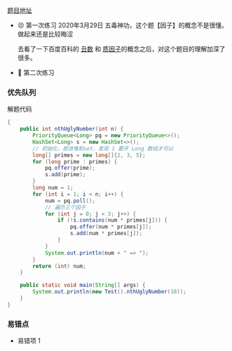 [题目地址](https://leetcode-cn.com/problems/chou-shu-lcof/)



- 😣 第一次练习 2020年3月29日 五毒神功，这个题【因子】的概念不是很懂。做起来还是比较晦涩

	去看了一下百度百科的 [丑数](https://baike.baidu.com/item/%E4%B8%91%E6%95%B0/18046116) 和 [质因子](https://baike.baidu.com/item/%E8%B4%A8%E5%9B%A0%E5%AD%90/10720836)的概念之后，对这个题目的理解加深了很多。

- :shit: 第二次练习 



### 优先队列

解题代码

```java
{
    public int nthUglyNumber(int n) {
        PriorityQueue<Long> pq = new PriorityQueue<>();
        HashSet<Long> s = new HashSet<>();
        // 初始化，放进堆和set，发现 1 要开 Long 数组才可以
        long[] primes = new long[]{2, 3, 5};
        for (long prime : primes) {
            pq.offer(prime);
            s.add(prime);
        }
        long num = 1;
        for (int i = 1; i < n; i++) {
            num = pq.poll();
            // 遍历三个因子
            for (int j = 0; j < 3; j++) {
                if (!s.contains(num * primes[j])) {
                    pq.offer(num * primes[j]);
                    s.add(num * primes[j]);
                }
            }
            System.out.println(num + " => ");
        }
        return (int) num;
    }

    public static void main(String[] args) {
        System.out.println(new Test().nthUglyNumber(10));
    }
}
```



### 易错点

- 易错项 1 
